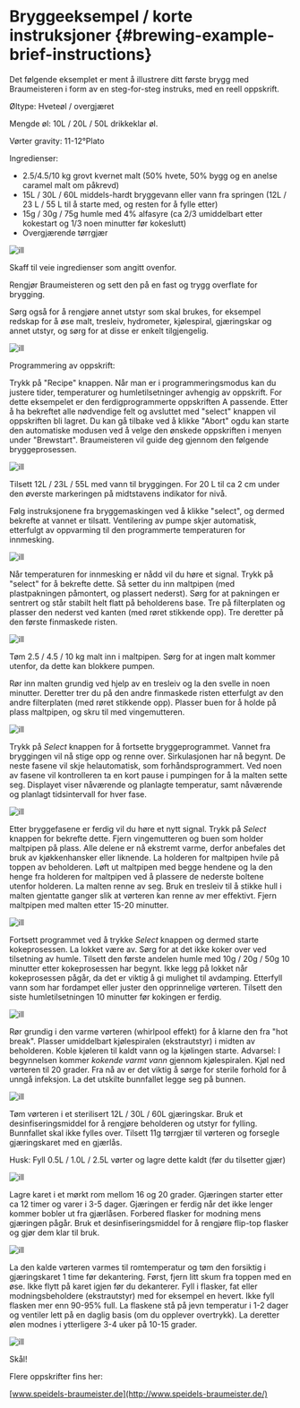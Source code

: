 # Bryggeeksempel / korte instruksjoner {#brewing-example-brief-instructions}

Det følgende eksemplet er ment å illustrere ditt første brygg med Braumeisteren i form av en steg-for-steg instruks, med en reell oppskrift.

Øltype: Hveteøl / overgjæret

Mengde øl: 10L / 20L / 50L drikkeklar øl.

Vørter gravity: 11-12°Plato

Ingredienser:

* 2.5/4.5/10 kg grovt kvernet malt (50% hvete, 50% bygg og en anelse caramel malt om påkrevd)
* 15L / 30L / 60L middels-hardt bryggevann eller vann fra springen (12L / 23 L / 55 L til å starte med, og resten for å fylle etter)
* 15g / 30g / 75g humle med 4% alfasyre (ca 2/3 umiddelbart etter kokestart og 1/3 noen minutter før kokeslutt)
* Overgjærende tørrgjær

![ill](/resources/img/br1.png)

Skaff til veie ingredienser som angitt ovenfor.

Rengjør Braumeisteren og sett den på en fast og trygg overflate for brygging.

Sørg også for å rengjøre annet utstyr som skal brukes, for eksempel redskap for å øse malt, tresleiv, hydrometer, kjølespiral, gjæringskar og annet utstyr, og sørg for at disse er enkelt tilgjengelig.

![ill](/resources/img/br2.png)

Programmering av oppskrift:

Trykk på "Recipe" knappen. Når man er i programmeringsmodus kan du justere tider, temperaturer og humletilsetninger avhengig av oppskrift. For dette eksempelet er den ferdigprogrammerte oppskriften A passende. Etter å ha bekreftet alle nødvendige felt og avsluttet med "select" knappen vil oppskriften bli lagret. Du kan gå tilbake ved å klikke "Abort" ogdu kan starte den automatiske modusen ved å velge den ønskede oppskriften i menyen under "Brewstart". Braumeisteren vil guide deg gjennom den følgende bryggeprosessen.

![ill](/resources/img/br3.png)

Tilsett 12L / 23L / 55L med vann til bryggingen. For 20 L til ca 2 cm under den øverste markeringen på midtstavens indikator for nivå.

Følg instruksjonene fra bryggemaskingen ved å klikke "select", og dermed bekrefte at vannet er tilsatt. Ventilering av pumpe skjer automatisk, etterfulgt av oppvarming til den programmerte temperaturen for innmesking.

![ill](/resources/img/br4.png)

Når temperaturen for innmesking er nådd vil du høre et signal. Trykk på "select" for å bekrefte dette. Så setter du inn maltpipen (med plastpakningen påmontert, og plassert nederst). Sørg for at pakningen er sentrert og står stabilt helt flatt på beholderens base. Tre på filterplaten og plasser den nederst ved kanten (med røret stikkende opp). Tre deretter på den første finmaskede risten.

![ill](/resources/img/br5.png)

Tøm 2.5 / 4.5 / 10 kg malt inn i maltpipen. Sørg for at ingen malt kommer utenfor, da dette kan blokkere pumpen.

Rør inn malten grundig ved hjelp av en tresleiv og la den svelle in noen minutter. Deretter trer du på den andre finmaskede risten etterfulgt av den andre filterplaten (med røret stikkende opp). Plasser buen for å holde på plass maltpipen, og skru til med vingemutteren.

![ill](/resources/img/br6.png)

Trykk på _Select_ knappen  for å fortsette bryggeprogrammet. Vannet fra bryggingen vil nå stige opp og renne over. Sirkulasjonen har nå begynt. De neste fasene vil skje helautomatisk, som forhåndsprogrammert. Ved noen av fasene vil kontrolleren ta en kort pause i pumpingen for å la malten sette seg. Displayet viser nåværende og planlagte temperatur, samt nåværende og planlagt tidsintervall for hver fase.

![ill](/resources/img/br7.png)

Etter bryggefasene er ferdig vil du høre et nytt signal. Trykk på _Select_ knappen for bekrefte dette. Fjern vingemutteren og buen som holder maltpipen på plass. Alle delene er nå ekstremt varme, derfor anbefales det bruk av kjøkkenhansker eller liknende. La holderen for maltpipen hvile på toppen av beholderen. Løft ut maltpipen med begge hendene og la den henge fra holderen for maltpipen ved å plassere de nederste boltene utenfor holderen. La malten renne av seg. Bruk en tresleiv til å stikke hull i malten gjentatte ganger slik at vørteren kan renne av mer effektivt. Fjern maltpipen med malten etter 15-20 minutter.

![ill](/resources/img/br8.png)

Fortsett programmet ved å trykke _Select_ knappen og dermed starte kokeprosessen. La lokket være av. Sørg for at det ikke koker over ved tilsetning av humle. Tilsett den første andelen humle med 10g / 20g / 50g 10 minutter etter kokeprosessen har begynt. Ikke legg på lokket når kokeprosessen pågår, da det er viktig å gi mulighet til avdamping. Etterfyll vann som har fordampet eller juster den opprinnelige vørteren. Tilsett den siste humletilsetningen 10 minutter før kokingen er ferdig.

![ill](/resources/img/br9.png)

Rør grundig i den varme vørteren (whirlpool effekt) for å klarne den fra "hot break". Plasser umiddelbart kjølespiralen (ekstrautstyr) i midten av beholderen. Koble kjøleren til kaldt vann og la kjølingen starte. Advarsel: I begynnelsen kommer _kokende varmt vann_ gjennom kjølespiralen. Kjøl ned vørteren til 20 grader. Fra nå av er det viktig å sørge for sterile forhold for å unngå infeksjon. La det utskilte bunnfallet legge seg på bunnen.

![ill](/resources/img/br10.png)

Tøm vørteren i et sterilisert 12L / 30L / 60L gjæringskar. Bruk et desinfiseringsmiddel for å rengjøre beholderen og utstyr for fylling. Bunnfallet skal ikke fylles over. Tilsett 11g tørrgjær til vørteren og forsegle gjæringskaret med en gjærlås.

Husk: Fyll 0.5L / 1.0L / 2.5L vørter og lagre dette kaldt (før du tilsetter gjær)

![ill](/resources/img/br11.png)

Lagre karet i et mørkt rom mellom 16 og 20 grader. Gjæringen starter etter ca 12 timer og varer i 3-5 dager. Gjæringen er ferdig når det ikke lenger kommer bobler ut fra gjærlåsen. Forbered flasker for modning mens gjæringen pågår. Bruk et desinfiseringsmiddel for å rengjøre flip-top flasker og gjør dem klar til bruk.

![ill](/resources/img/br12.png)

La den kalde vørteren varmes til romtemperatur og tøm den forsiktig i gjæringskaret 1 time før dekantering. Først, fjern litt skum fra toppen med en øse. Ikke flytt på karet igjen før du dekanterer. Fyll i flasker, fat eller modningsbeholdere (ekstrautstyr) med for eksempel en hevert. Ikke fyll flasken mer enn 90-95% full. La flaskene stå på jevn temperatur i 1-2 dager og ventiler lett på en daglig basis (om du opplever overtrykk). La deretter ølen modnes i ytterligere 3-4 uker på 10-15 grader.

![ill](/resources/img/br13.png)

Skål!

Flere oppskrifter fins her:

[www.speidels-braumeister.de](http://www.speidels-braumeister.de/)
